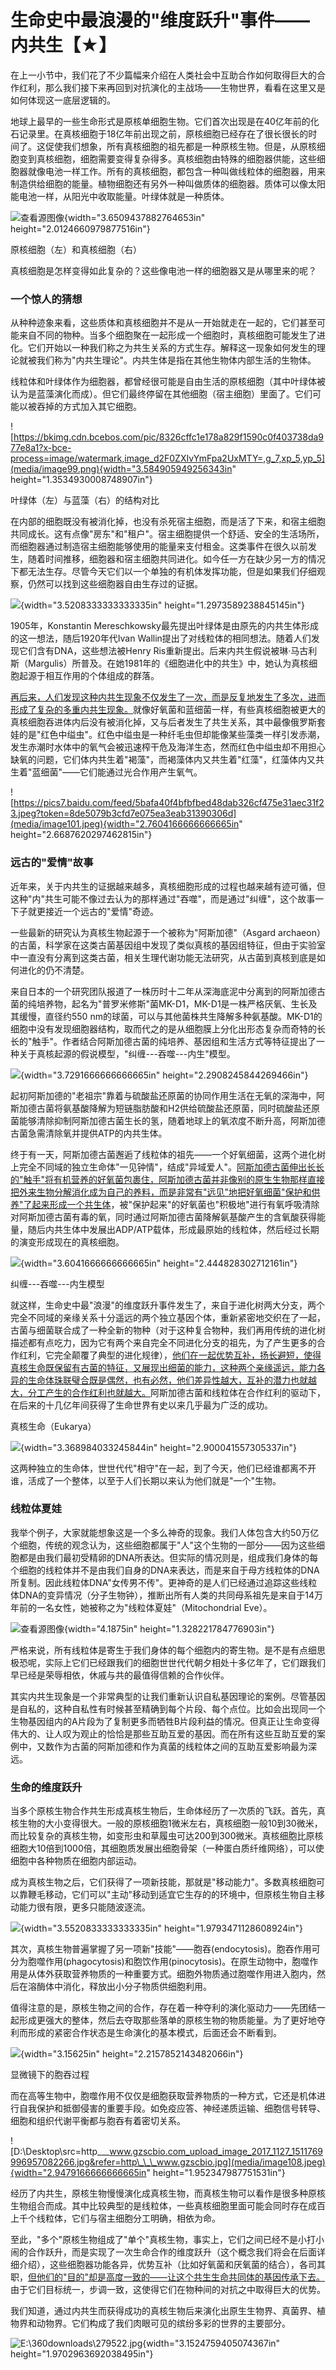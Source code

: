 # 生命史中最浪漫的"维度跃升"事件——内共生【★】

在上一小节中，我们花了不少篇幅来介绍在人类社会中互助合作如何取得巨大的合作红利，那么我们接下来再回到对抗演化的主战场——生物世界，看看在这里又是如何体现这一底层逻辑的。

地球上最早的一些生命形式是原核单细胞生物。它们首次出现是在40亿年前的化石记录里。在真核细胞于18亿年前出现之前，原核细胞已经存在了很长很长的时间了。这促使我们想象，所有真核细胞的祖先都是一种原核生物。但是，从原核细胞变到真核细胞，细胞需要变得复杂得多。真核细胞由特殊的细胞器供能，这些细胞器就像电池一样工作。所有的真核细胞，都包含一种叫做线粒体的细胞器，用来制造供给细胞的能量。植物细胞还有另外一种叫做质体的细胞器。质体可以像太阳能电池一样，从阳光中收取能量。叶绿体就是一种质体。

![查看源图像](media/image98.jpeg){width="3.6509437882764653in"
height="2.0124660979877516in"}

原核细胞（左）和真核细胞（右）

真核细胞是怎样变得如此复杂的？这些像电池一样的细胞器又是从哪里来的呢？

### 一个惊人的猜想

从种种迹象来看，这些质体和真核细胞并不是从一开始就走在一起的，它们甚至可能来自不同的物种。当多个细胞聚在一起形成一个细胞时，真核细胞可能发生了进化。它们开始以一种我们称之为共生关系的方式生存。解释这一现象如何发生的理论就被我们称为"内共生理论"。内共生体是指在其他生物体内部生活的生物体。

线粒体和叶绿体作为细胞器，都曾经很可能是自由生活的原核细胞（其中叶绿体被认为是蓝藻演化而成）。但它们最终停留在其他细胞（宿主细胞）里面了。它们可能以被吞掉的方式加入其它细胞。

![https://bkimg.cdn.bcebos.com/pic/8326cffc1e178a829f1590c0f403738da977e8a1?x-bce-process=image/watermark,image_d2F0ZXIvYmFpa2UxMTY=,g_7,xp_5,yp_5](media/image99.png){width="3.584905949256343in"
height="1.3534930008748907in"}

叶绿体（左）与蓝藻（右）的结构对比

在内部的细胞既没有被消化掉，也没有杀死宿主细胞，而是活了下来，和宿主细胞共同成长。这有点像"房东"和"租户"。宿主细胞提供一个舒适、安全的生活场所，而细胞器通过制造宿主细胞能够使用的能量来支付租金。这类事件在很久以前发生，随着时间推移，细胞器和宿主细胞共同进化。如今任一方在缺少另一方的情况下都无法生存。尽管今天它们以一个单独的有机体发挥功能，但是如果我们仔细观察，仍然可以找到这些细胞器自由生存过的证据。

![](media/image100.png){width="3.5208333333333335in"
height="1.2973589238845145in"}

1905年，Konstantin
Mereschkowsky最先提出叶绿体是由原先的内共生体形成的这一想法，随后1920年代Ivan
Wallin提出了对线粒体的相同想法。随着人们发现它们含有DNA，这些想法被Henry
Ris重新提出。后来内共生假说被琳·马古利斯（Margulis）所普及。在她1981年的《细胞进化中的共生》中，她认为真核细胞起源于相互作用的个体组成的群落。

[再后来，人们发现这种内共生现象不仅发生了一次，而是反复地发生了多次，进而形成了复杂的多重内共生现象。]()就像好氧菌和蓝细菌一样，有些真核细胞被更大的真核细胞吞进体内后没有被消化掉，又与后者发生了共生关系，其中最像俄罗斯套娃的是"红色中缢虫"。红色中缢虫是一种纤毛虫但却能像某些藻类一样引发赤潮，发生赤潮时水体中的氧气会被迅速榨干危及海洋生态，然而红色中缢虫却不用担心缺氧的问题，它们体内共生着"褐藻"，而褐藻体内又共生着"红藻"，红藻体内又共生着"蓝细菌"——它们能通过光合作用产生氧气。

![https://pics7.baidu.com/feed/5bafa40f4bfbfbed48dab326cf475e31aec31f23.jpeg?token=8de5079b3cfd7e075ea3eab31390306d](media/image101.jpeg){width="2.7604166666666665in"
height="2.6687620297462815in"}

### 远古的"爱情"故事

近年来，关于内共生的证据越来越多，真核细胞形成的过程也越来越有迹可循，但这种"内"共生可能不像过去认为的那样通过"吞噬"，而是通过"纠缠"，这个故事一下子就更接近一个远古的"爱情"奇迹。

一些最新的研究认为真核生物起源于一个被称为"阿斯加德"（Asgard
archaeon）的古菌，科学家在这类古菌基因组中发现了类似真核的基因组特征，但由于实验室中一直没有分离到这类古菌，相关生理代谢功能无法研究，从古菌到真核到底是如何进化的仍不清楚。

来自日本的一个研究团队报道了一株历时十二年从深海底泥中分离到的阿斯加德古菌的纯培养物，起名为"普罗米修斯"菌MK-D1，MK-D1是一株严格厌氧、生长及其缓慢，直径约550
nm的球菌，可以与其他菌株共生降解多种氨基酸。MK-D1的细胞中没有发现细胞器结构，取而代之的是从细胞膜上分化出形态复杂而奇特的长长的"触手"。作者结合阿斯加德古菌的纯培养、基因组和生活方式等特征提出了一种关于真核起源的假说模型，"纠缠---吞噬---内生"模型。

![](media/image102.png){width="3.7291666666666665in"
height="2.2908245844269466in"}

起初阿斯加德的"老祖宗"靠着与硫酸盐还原菌的协同作用生活在无氧的深海中，阿斯加德古菌将氨基酸降解为短链脂肪酸和H2供给硫酸盐还原菌，同时硫酸盐还原菌能够清除抑制阿斯加德古菌生长的氢，随着地球上的氧浓度不断升高，阿斯加德古菌急需清除氧并提供ATP的内共生体。

终于有一天，阿斯加德古菌邂逅了线粒体的祖先——一个好氧细菌，这两个进化树上完全不同域的独立生命体"一见钟情"，结成"异域爱人"。[阿斯加德古菌伸出长长的"触手"将有机营养的好氧菌包裹住，阿斯加德古菌并非像别的原生生物那样直接把外来生物分解消化成为自己的养料，而是非常有"远见"地把好氧细菌"保护和供养"了起来形成一个共生体]()，被"保护起来"的好氧菌也"积极地"进行有氧呼吸清除对阿斯加德古菌有毒的氧，同时通过阿斯加德古菌降解氨基酸产生的含氧酸获得能量，随后内共生体中发展出ADP/ATP载体，形成最原始的线粒体，然后经过长期的演变形成现在的真核细胞。

![](media/image103.jpeg){width="3.6041666666666665in"
height="2.444828302712161in"}

纠缠---吞噬---内生模型

就这样，生命史中最"浪漫"的维度跃升事件发生了，来自于进化树两大分支，两个完全不同域的亲缘关系十分遥远的两个独立基因个体，重新紧密地交织在了一起，古菌与细菌联合成了一种全新的物种（对于这种复合物种，我们再用传统的进化树描述都有点吃力，因为它有两个来自完全不同进化分支的祖先，为了产生更多的合作红利，它完全颠覆了典型的进化规律），[他们在一起优势互补，扬长避短，使得真核生命既保留有古菌的特征，又展现出细菌的能力，这种两个亲缘遥远，能力各异的生命体珠联璧合既是偶然，也有必然，他们差异性越大，互补的潜力也就越大，分工产生的合作红利也就越大。]()阿斯加德古菌和线粒体在合作红利的驱动下，在后来的十几亿年间获得了生命世界有史以来几乎最为广泛的成功。

真核生命（Eukarya）

![](media/image104.jpeg){width="3.368984033245844in"
height="2.900041557305337in"}

这两种独立的生命体，世世代代"相守"在一起，到了今天，他们已经谁都离不开谁，活成了一个整体，以至于人们长期以来认为他们就是"一个"生物。

### 线粒体夏娃

我举个例子，大家就能想象这是一个多么神奇的现象。我们人体包含大约50万亿个细胞，传统的观念认为，这些细胞都属于"人"这个生物的一部分——因为这些细胞都是由我们最初受精卵的DNA所表达。但实际的情况则是，组成我们身体的每个细胞的线粒体并不是由我们自身的DNA来表达，而是来自于母方线粒体的DNA所复制。因此线粒体DNA"女传男不传"。更神奇的是人们已经通过追踪这些线粒体DNA的变异情况（分子生物钟），推断出所有人类的共同母系祖先是来自于14万年前的一名女性，她被称之为"线粒体夏娃"（Mitochondrial
Eve）。

![查看源图像](media/image105.png){width="4.1875in"
height="1.328221784776903in"}

严格来说，所有线粒体是寄生于我们身体的每个细胞内的寄生物。是不是有点细思极恐呢，实际上它们已经跟我们的细胞世世代代朝夕相处十多亿年了，它们跟我们早已经是荣辱相依，休戚与共的最值得信赖的合作伙伴。

其实内共生现象是一个非常典型的让我们重新认识自私基因理论的案例。尽管基因是自私的，这种自私性有时候甚至精确到每个片段、每个点位。比如会出现同一个生物基因组内的A片段为了复制更多而牺牲B片段利益的情况。但真正让生命变得伟大的、让人叹为观止的恰恰是那些互助互爱的基因。而在所有这些互助互爱的案例中，又数作为古菌的阿斯加德和作为真菌的线粒体之间的互助互爱影响最为深远。

### 生命的维度跃升

当多个原核生物合作共生形成真核生物后，生命体经历了一次质的飞跃。首先，真核生物的大小变得很大。一般的原核细胞1微米左右，真核细胞一般10到30微米，而比较复杂的真核生物，如变形虫和草履虫可达200到300微米。真核细胞比原核细胞大10倍到1000倍，其细胞质发展出细胞骨架（一种蛋白质纤维网络），可以使细胞中各种物质在细胞内部运动。

成为真核生物之后，它们获得了一项新技能，那就是"移动能力"。多数真核细胞可以靠鞭毛移动，它们可以"主动"移动到适宜它生存的的环境中，但原核生物自主移动能力很有限，更多只能随波逐流。

![](media/image106.png){width="3.5520833333333335in"
height="1.9793471128608924in"}

其次，真核生物普遍掌握了另一项新"技能"——胞吞(endocytosis)。胞吞作用可分为胞噬作用(phagocytosis)和胞饮作用(pinocytosis)。在原生动物中，胞噬作用是从体外获取营养物质的一种重要方式。细胞外物质通过胞噬作用进入胞内，然后在溶酶体中消化，释放出小分子物质供细胞利用。

值得注意的是，原核生物之间的合作，存在着一种夺利的演化驱动力——先团结一起形成更强大的整体，然后去夺取那些落单的原核生物的物质能量。为了更好地夺利而形成的紧密合作状态是生命演化的基本模式，后面还会不断看到。

![](media/image107.png){width="3.15625in" height="2.2157852143482066in"}

显微镜下的胞吞过程

而在高等生物中，胞噬作用不仅仅是细胞获取营养物质的一种方式，它还是机体进行自我保护和抵御侵害的重要手段。如免疫应答、神经递质运输、细胞信号转导、细胞和组织代谢平衡都与胞吞有着密切关系。

![D:\\Desktop\\src=http\_\_\_www.gzscbio.com_upload_image_2017_1127_1511769996957082266.jpg&refer=http\_\_\_www.gzscbio.jpg](media/image108.jpeg){width="2.9479166666666665in"
height="1.952347987751531in"}

经历了内共生，原核生物慢慢演化成真核生物，而真核生物可以看作是很多种原核生物组合而成。其中比较典型的是线粒体，一些真核细胞里面可能会同时存在成百上千个线粒体，它们与宿主细胞分工明确，相依为命。

至此，"多个"原核生物组成了"单个"真核生物，事实上，它们之间已经不是小打小闹的合作跃升，而是实现了一次生命合作的维度跃升（这个概念我们将会在后面详细介绍），这些细胞器功能各异，优势互补（比如好氧菌和厌氧菌的结合），各司其职，[但他们的"目的"却是高度一致的——让这个共生生命共同体的基因传承下去。]()由于它们目标统一，步调一致，这使得它们在物种间的对抗之中取得巨大的优势。

我们知道，通过内共生而获得成功的真核生物后来演化出原生生物界、真菌界、植物界和动物界。它们构成了我们肉眼可见的缤纷多彩的世界的主要部分。

![E:\\360downloads\\279522.jpg](media/image109.jpeg){width="3.1524759405074367in"
height="1.9702963692038495in"}

